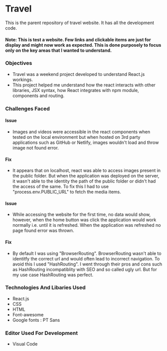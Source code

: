# Travel
This is the parent repository of travel website. It has all the development code.



#### Note: This is test a website. Few links and clickable items are just for display and might now work as expected. This is done purposely to focus only on the key areas that I wanted to understand.

### Objectives
  - Travel was a weekend project developed to understand React.js workings.
  - This project helped me understand how the react interacts with other libraries, JSX syntax, how React integrates with npm module, components and routing. 
  
### Challenges Faced
#### Issue 
   - Images and videos were accessible in the react components when tested on the local environment but when hosted on 3rd party applications such as GitHub or Netlify, images wouldn't load and throw image not found error.
#### Fix
   - It appears that on localhost, react was able to access images present in the public folder. But when the application was deployed on the server, it wasn't able to the identity the path of the public folder or didn't had the access of the same. To fix this I had to use "process.env.PUBLIC_URL" to fetch the media items.
   
#### Issue
   - While accessing the website for the first time, no data would show, however, when the home button was click the application would work normally i.e. until it is refreshed. When the application was refreshed no page found error was thrown.
#### Fix
   - By default I was using "BrowserRouting". BrowserRouting wasn't able to identitfy the correct url and would often lead to incorrect navigation. To avoid this I used "HashRouting". I went through their pros and cons such as HashRouting incompatiblity with SEO and so called ugly url. But for my use case HashRouting was perfect.
   
### Technologies And Libaries Used
   - React.js
   - CSS
   - HTML
   - Font-awesome
   - Google fonts : PT Sans
   
### Editor Used For Development   
   - Visual Code
